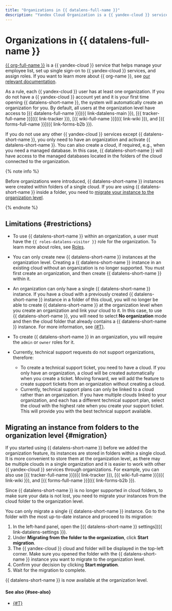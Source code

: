 ```yaml
---
title: "Organizations in {{ datalens-full-name }}"
description: "Yandex Cloud Organization is a {{ yandex-cloud }} service that helps manage your employee list, set up single sign-on to {{ yandex-cloud }} services, and assign roles. {{ datalens-full-name }} is now created at the organization level, which makes interfacing with other {{ yandex-cloud }} services easier."
---
```


# Organizations in {{ datalens-full-name }}

[{{ org-full-name }}](/services/organization) is a {{ yandex-cloud }} service that helps manage your employee list, set up single sign-on to {{ yandex-cloud }} services, and assign roles. If you want to learn more about {{ org-name }}, see [our relevant documentation](../../organization/).

As a rule, each {{ yandex-cloud }} user has at least one organization. If you do not have a {{ yandex-cloud }} account yet and it is your first time opening {{ datalens-short-name }}, the system will automatically create an organization for you. By default, all users at the organization level have access to [{{ datalens-full-name }}]({{ link-datalens-main }}), [{{ tracker-full-name }}]({{ link-tracker }}), [{{ wiki-full-name }}]({{ link-wiki }}), and [{{ forms-full-name }}]({{ link-forms-b2b }}).

If you do not use any other {{ yandex-cloud }} services except {{ datalens-short-name }}, you only need to have an organization and activate {{ datalens-short-name }}. You can also create a cloud, if required, e.g., when you need a managed database. In this case, {{ datalens-short-name }} will have access to the managed databases located in the folders of the cloud connected to the organization.

{% note info %}

Before organizations were introduced, {{ datalens-short-name }} instances were created within folders of a single cloud. If you are using {{ datalens-short-name }} inside a folder, you need to [migrate your instance to the organization level](#migration).

{% endnote %}

## Limitations {#restrictions}

* To use {{ datalens-short-name }} within an organization, a user must have the `{{ roles-datalens-visitor }}` role for the organization. To learn more about roles, see [Roles](../../iam/concepts/access-control/roles.md).
* You can only create new {{ datalens-short-name }} instances at the organization level. Creating a {{ datalens-short-name }} instance in an existing cloud without an organization is no longer supported. You must first create an organization, and then create {{ datalens-short-name }} within it.
* An organization can only have a single {{ datalens-short-name }} instance. If you have a cloud with a previously created {{ datalens-short-name }} instance in a folder of this cloud, you will no longer be able to create {{ datalens-short-name }} at the organization level when you create an organization and link your cloud to it. In this case, to use {{ datalens-short-name }}, you will need to select **No organization** mode and then the cloud folder that already contains a {{ datalens-short-name }} instance. For more information, see [{#T}](../operations/organizations/change-organization.md).
* To create {{ datalens-short-name }} in an organization, you will require the `admin` or `owner` roles for it.
* Currently, technical support requests do not support organizations, therefore:

   * To create a technical support ticket, you need to have a cloud. If you only have an organization, a cloud will be created automatically when you create a ticket. Moving forward, we will add the feature to create support tickets from an organization without creating a cloud.
   * Currently, technical support plans can only be linked to a cloud rather than an organization. If you have multiple clouds linked to your organization, and each has a different technical support plan, select the cloud with the highest rate when you create your support ticket. This will provide you with the best technical support available.

## Migrating an instance from folders to the organization level {#migration}

If you started using {{ datalens-short-name }} before we added the organization feature, its instances are stored in folders within a single cloud. It is more convenient to store them at the organization level, as there may be multiple clouds in a single organization and it is easier to work with other {{ yandex-cloud }} services through organizations. For example, you can also use [{{ tracker-full-name }}]({{ link-tracker }}), [{{ wiki-full-name }}]({{ link-wiki }}), and [{{ forms-full-name }}]({{ link-forms-b2b }}).

Since {{ datalens-short-name }} is no longer supported in cloud folders, to make sure your data is not lost, you need to migrate your instances from the cloud folder to the organization level.

You can only migrate a single {{ datalens-short-name }} instance. Go to the folder with the most up-to-date instance and proceed to its migration:

1. In the left-hand panel, open the [{{ datalens-short-name }} settings]({{ link-datalens-settings }}).
1. Under **Migrating from the folder to the organization**, click **Start migration**.
1. The {{ yandex-cloud }} cloud and folder will be displayed in the top-left corner. Make sure you opened the folder with the {{ datalens-short-name }} instance you want to migrate to the organization level.
1. Confirm your decision by clicking **Start migration**.
1. Wait for the migration to complete.

{{ datalens-short-name }} is now available at the organization level.


#### See also {#see-also}

* [{#T}](../operations/organizations/change-organization.md)

